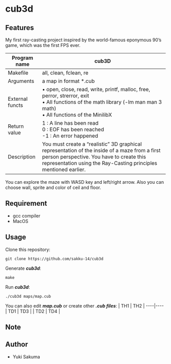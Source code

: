 # cub3d

## Features
My first ray-casting project inspired by the world-famous eponymous 90’s game, which was the first FPS ever.

| Program name | cub3D |
| ---- | ---- |
| Makefile | all, clean, fclean, re |
| Arguments | a map in format *.cub |
| External functs | • open, close, read, write, printf, malloc, free, perror, strerror, exit<br>• All functions of the math library (-lm man man 3 math)<br>• All functions of the MinilibX |
| Return value | 1 : A line has been read<br>0 : EOF has been reached<br>-1 : An error happened |
| Description | You must create a “realistic” 3D graphical representation of the inside of a maze from a first person perspective. You have to create this representation using the Ray-Casting principles mentioned earlier. |

You can explore the maze with WASD key and left/right arrow. Also you can choose wall, sprite and color of ceil and floor.

## Requirement
- gcc compiler
- MacOS

## Usage
Clone this repository:
```shell
git clone https://github.com/sakku-14/cub3d
```

Generate ***cub3d***:
```shell
make
```

Run ***cub3d***:
```shell
./cub3d maps/map.cub
```

You can also edit ***map.cub*** or create other ***.cub files***:
| TH1 | TH2 |
----|---- 
| TD1 | TD3 |
| TD2 | TD4 |


## Note

## Author
- Yuki Sakuma
